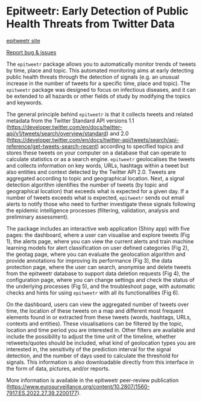 # Epitweetr: Early Detection of Public Health Threats from Twitter Data

[epitweetr site](https://github.com/EU-ECDC/epitweetr)

[Report bug & issues](https://github.com/EU-ECDC/epitweetr/issues)

The `epitweetr` package allows you to automatically monitor trends of tweets by time, place and topic. This automated monitoring aims at early detecting public health threats through the detection of signals (e.g. an unusual increase in the number of tweets for a specific time, place and topic). The `epitweetr` package was designed to focus on infectious diseases, and it can be extended to all hazards or other fields of study by modifying the topics and keywords.

The general principle behind `epitweetr` is that it collects tweets and related metadata from the Twitter Standard API versions 1.1 (https://developer.twitter.com/en/docs/twitter-api/v1/tweets/search/overview/standard) and 2.0 (https://developer.twitter.com/en/docs/twitter-api/tweets/search/api-reference/get-tweets-search-recent) according to specified topics and stores these tweets on your computer on a database that can operate to calculate statistics or as a search engine. `epitweetr` geolocalises the tweets and collects information on key words, URLs, hashtags within a tweet but also entities and context detected by the Twitter API 2.0. Tweets are aggregated according to topic and geographical location. Next, a signal detection algorithm identifies the number of tweets (by topic and geographical location) that exceeds what is expected for a given day. If a number of tweets exceeds what is expected, `epitweetr` sends out email alerts to notify those who need to further investigate these signals following the epidemic intelligence processes (filtering, validation, analysis and preliminary assessment).

The package includes  an interactive web application (Shiny app) with five pages: the dashboard, where a user can visualise and explore tweets (Fig 1), the alerts page, where you can view the current alerts and train machine learning models for alert classification on user defined categories (Fig 2), the geotag page, where you can evaluate the geolocation algorithm and provide annotations for improving its performance (Fig 3), the data protection page, where the user can search, anonymise and delete tweets from the epitweetr database to support data deletion requests (Fig 4), the configuration page, where you can change settings and check the status of the underlying processes (Fig 5), and the troubleshoot page, with automatic checks and hints for using `epitweetr` with all its functionalities (Fig 6). 

On the dashboard, users can view the aggregated number of tweets over time, the location of these tweets on a map and different most frequent elements found in or extracted from these tweets (words, hashtags, URLs, contexts and entities). These visualisations can be filtered by the topic, location and time period you are interested in. Other filters are available and include the possibility to adjust the time unit of the timeline, whether retweets/quotes should be included, what kind of geolocation types you are interested in, the sensitivity of the prediction interval for the signal detection, and the number of days used to calculate the threshold for signals. This information is also downloadable directly from this interface in the form of data, pictures, and/or reports.

More information is available in the epitweetr peer-review publication (https://www.eurosurveillance.org/content/10.2807/1560-7917.ES.2022.27.39.2200177).
